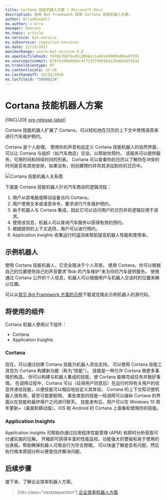 ```yaml
---
title: Cortana 技能机器人方案 | Microsoft Docs
description: 使用 Bot Framework 探索 Cortana 技能机器人方案。
author: BrianRandell
ms.author: v-brra
manager: kamrani
ms.topic: article
ms.service: bot-service
ms.subservice: cognitive-services
ms.date: 12/13/2017
monikerRange: azure-bot-service-3.0
ms.openlocfilehash: 7676b7bd75a45130b62c1a691499095d6ba07291
ms.sourcegitcommit: b78fe3d8dd604c4f7233740658a229e85b8535dd
ms.translationtype: HT
ms.contentlocale: zh-CN
ms.lasthandoff: 10/24/2018
ms.locfileid: "50000224"
---
```

# <a name="cortana-skills-bot-scenario"></a>Cortana 技能机器人方案

[!INCLUDE [pre-release-label](includes/pre-release-label-v3.md)]

Cortana 技能机器人扩展了 Cortana，可以轻松地在日历的上下文中使用语音来进行汽车维护预约。

Cortana 是个人助理。 使用你的声音和自定义 Cortana 技能机器人的自然界面，可以让 Cortana 与组织（如汽车商店）交谈，以帮助你预约。 该服务可以提供服务、可用时间和持续时间的列表。 Cortana 可以查看你的日历以了解你在冲突的时间是否有其他安排，如果没有，则创建预约并将其添加到你的日历中。

![Cortana 技能机器人关系图](~/media/scenarios/bot-service-scenario-cortana-skill.png)

下面是 Cortana 技能机器人针对汽车商店的逻辑流程：

1. 用户从其电脑或移动设备访问 Cortana。
2. 用户使用文本或语音命令，要求进行汽车维护预约。
3. 由于机器人与 Cortana 集成，因此它可以访问用户的日历并将逻辑应用于请求。
4. 使用该信息，机器人可以查询汽车服务以获得有效的预约。
5. 根据提供的上下文选项，用户可以进行预约。
6. Application Insights 收集运行时遥测来帮助提高机器人性能和使用率。

## <a name="sample-bot"></a>示例机器人
使用 Cortana 技能机器人，它完全取决于个人背景。 使用 Cortana，你可以根据自己的位置使用自己的声音要求“Bob 的汽车维护”来为你的汽车提供服务。 使用通过 Cortana 公开的个人信息，机器人可以根据用户与机器人交谈时的位置来确认位置。

可以从[常见 Bot Framework 方案的示例](https://aka.ms/bot/scenarios)下载或克隆此示例机器人的源代码。

## <a name="components-youll-use"></a>将使用的组件
Cortana 机器人使用以下组件：
-   Cortana
-   Application Insights

### <a name="cortana"></a>Cortana
现在，可以通过创建 Cortana 技能为机器人添加支持。 可以使用 Cortana 技能工具包为 Cortana 构建新功能（称为“技能”）。 技能是一种允许 Cortana 做更多事情的构造。 你可以构建与机器人集成的技能，使 Cortana 能够完成任务并做好事情。 在调用过程中，Cortana 可以（征得用户同意后）在运行时将有关用户的信息传递给技能，以便技能可以相应地自定义其体验。 Cortana 的上下文知识使机器人很有用，甚至可能更聪明。 某些类型的技能一经调用可以操纵 Cortana 的界面以在技能和最终用户之间进行聊天。 技能发布后，用户可以在 Windows 10 周年更新+（桌面和移动版）、iOS 和 Android 的 Cortana 上查看和使用你的技能。

### <a name="application-insights"></a>Application Insights
Application Insights 可帮助你通过应用程序性能管理 (APM) 和即时分析获取可付诸实施的见解。 开箱即可获得丰富的性能监视、功能强大的警报和易于使用的仪表板，帮助确保机器人可用且行为符合预期。 可以快速了解是否有问题，然后执行根本原因分析以便查找并解决问题。

## <a name="next-steps"></a>后续步骤
接下来，了解企业效率机器人方案。

> [!div class="nextstepaction"]
> [企业效率机器人方案](bot-service-scenario-enterprise-productivity.md)
